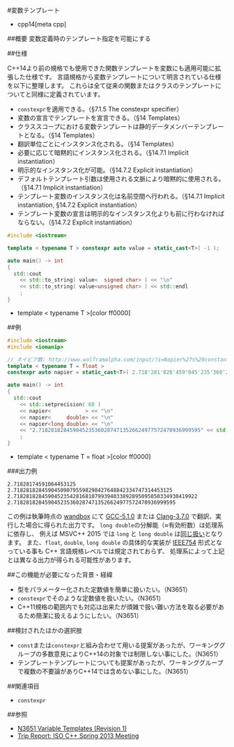 #変数テンプレート
* cpp14[meta cpp]

##概要
変数定義時のテンプレート指定を可能にする


##仕様

C++14より前の規格でも使用できた関数テンプレートを変数にも適用可能に拡張した仕様です。
言語規格から変数テンプレートについて明言されている仕様を以下に整理します。
これらは全て従来の関数またはクラスのテンプレートについてと同様に定義されています。

- `constexpr`を適用できる。（§7.1.5 The constexpr specifier）
- 変数の宣言でテンプレートを宣言できる。（§14 Templates）
- クラススコープにおける変数テンプレートは静的データメンバーテンプレートとなる。（§14 Templates）
- 翻訳単位ごとにインスタンス化される。（§14 Templates）
- 必要に応じて暗黙的にインスタンス化される。（§14.7.1 Implicit instantiation）
- 明示的なインスタンス化が可能。（§14.7.2 Explicit instantiation）
- デフォルトテンプレート引数は使用される文脈により暗黙的に使用される。（§14.7.1 Implicit instantiation）
- テンプレート変数のインスタンス化は名前空間へ行われる。（§14.7.1 Implicit instantiation, §14.7.2 Explicit instantiation）
- テンプレート変数の宣言は明示的なインスタンス化よりも前に行わなければならない。（§14.7.2 Explicit instantiation）

```cpp
#include <iostream>

template < typename T > constexpr auto value = static_cast<T>( -1 );

auto main() -> int
{
  std::cout
    << std::to_string( value<  signed char> ) << "\n"
    << std::to_string( value<unsigned char> ) << std::endl
    ;
}
```
* template < typename T >[color ff0000]

##例
```cpp
#include <iostream>
#include <iomanip>

// ネイピア数: http://www.wolframalpha.com/input/?i=Napier%27s%20constant
template < typename T = float >
constexpr auto napier = static_cast<T>( 2.718'281'828'459'045'235'360'287'471'352'662'497'757'247'093'699'959'5L );

auto main() -> int
{
  std::cout
    << std::setprecision( 60 )
    << napier<           > << "\n"
    << napier<     double> << "\n"
    << napier<long double> << "\n"
    << "2.7182818284590452353602874713526624977572470936999595" << std::endl
    ;
}
```
* template < typename T = float >[color ff0000]

###出力例
```
2.71828174591064453125
2.718281828459045090795598298427648842334747314453125
2.71828182845904523542816810799394033892895095050334930419922
2.7182818284590452353602874713526624977572470936999595
```

この例は執筆時点の [wandbox](http://melpon.org/wandbox) にて
 [GCC-5.1.0](http://melpon.org/wandbox/permlink/PfAA8z6iCGrjYp9j) または
 [Clang-3.7.0](http://melpon.org/wandbox/permlink/Yt5KZA2tbzmksscS) で翻訳、実行した場合に得られた出力です。
`long double`の分解能（≈有効桁数）は処理系に依存し、
例えば MSVC++ 2015 では `long` と `long double` は[同じ扱い](https://msdn.microsoft.com/ja-jp/library/cc953fe1.aspx)となります。
また、`float`, `double`, `long double` の具体的な実装が [IEEE754](https://ja.wikipedia.org/wiki/IEEE_754) 形式となっている事も C++ 言語規格レベルでは規定されておらず、
処理系によって上記とは異なる出力が得られる可能性があります。


##この機能が必要になった背景・経緯
- 型をパラメーター化された定数値を簡単に扱いたい。（N3651）
- `constexpr`でそのような定数値を扱いたい。（N3651）
- C++11規格の範囲内でも対応は出来たが煩雑で扱い難い方法を取る必要があるため簡潔に扱えるようにしたい。（N3651）

##検討されたほかの選択肢
- `const`または`constexpr`と組み合わせて用いる提案があったが、ワーキンググループの多数意見によりC++14の対象では制限しない事にした。（N3651）
- テンプレートテンプレートについても提案があったが、ワーキンググループで複数の不要論がありC++14では含めない事にした。（N3651）

##関連項目
- `constexpr`

##参照
- [N3651 Variable Templates (Revision 1)](http://open-std.org/JTC1/SC22/WG21/docs/papers/2013/n3651.pdf)
- [Trip Report: ISO C++ Spring 2013 Meeting](https://isocpp.org/blog/2013/04/trip-report-iso-c-spring-2013-meeting)

